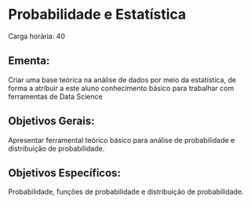 # Probabilidade e Estatística

Carga horária: 40

## Ementa:

Criar uma base teórica na análise de dados por meio da estatística, de forma a atribuir a este aluno conhecimento básico para trabalhar com ferramentas de Data Science

## Objetivos Gerais:

Apresentar ferramental teórico básico para análise de probabilidade e distribuição de probabilidade.

## Objetivos Específicos:

Probabilidade, funções de probabilidade e distribuição de probabilidade.